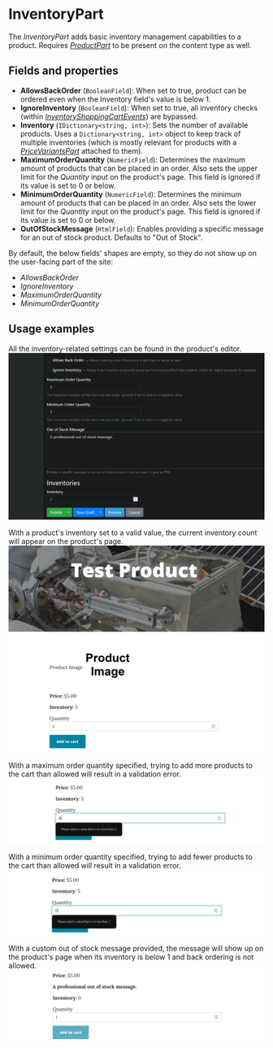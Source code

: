 # InventoryPart

The _InventoryPart_ adds basic inventory management capabilities to a product. Requires [_ProductPart_](product-part.md) to be present on the content type as well.

## Fields and properties
- **AllowsBackOrder** (`BooleanField`): When set to true, product can be ordered even when the Inventory field's value is below 1.
- **IgnoreInventory** (`BooleanField`): When set to true, all inventory checks (within [_InventoryShoppingCartEvents_](https://github.com/OrchardCMS/OrchardCore.Commerce/blob/main/src/Modules/OrchardCore.Commerce/Events/InventoryShoppingCartEvents.cs)) are bypassed.
- **Inventory** (`IDictionary<string, int>`): Sets the number of available products. Uses a `Dictionary<string, int>` object to keep track of multiple inventories (which is mostly relevant for products with a [_PriceVariantsPart_](price-variants-part.md) attached to them).
- **MaximumOrderQuantity** (`NumericField`): Determines the maximum amount of products that can be placed in an order. Also sets the upper limit for the _Quantity_ input on the product's page. This field is ignored if its value is set to 0 or below.
- **MinimumOrderQuantity** (`NumericField`): Determines the minimum amount of products that can be placed in an order. Also sets the lower limit for the _Quantity_ input on the product's page. This field is ignored if its value is set to 0 or below.
- **OutOfStockMessage** (`HtmlField`): Enables providing a specific message for an out of stock product. Defaults to "Out of Stock".

By default, the below fields' shapes are empty, so they do not show up on the user-facing part of the site:

- _AllowsBackOrder_
- _IgnoreInventory_
- _MaximumOrderQuantity_
- _MinimumOrderQuantity_

## Usage examples
All the inventory-related settings can be found in the product's editor.
![image](../assets/images/inventory-part/inventory-editor-example.png)

With a product's inventory set to a valid value, the current inventory count will appear on the product's page.
![image](../assets/images/inventory-part/inventory-value-example.png)

With a maximum order quantity specified, trying to add more products to the cart than allowed will result in a validation error.
![image](../assets/images/inventory-part/inventory-max-quantity-example.png)

With a minimum order quantity specified, trying to add fewer products to the cart than allowed will result in a validation error.
![image](../assets/images/inventory-part/inventory-min-quantity-example.png)

With a custom out of stock message provided, the message will show up on the product's page when its inventory is below 1 and back ordering is not allowed.
![image](../assets/images/inventory-part/inventory-out-of-stock-example.png)
